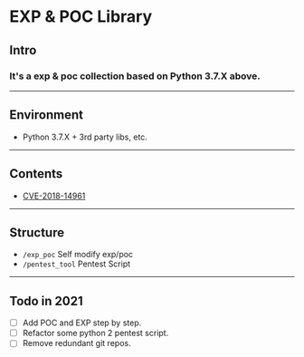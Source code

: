 # EXP & POC Library

## Intro

### It's a exp & poc collection based on Python 3.7.X above.

---

## Environment

- Python 3.7.X + 3rd party libs, etc.

---

## Contents

- [CVE-2018-14961](./CVE-2018-14961/CVE-2018-14961.md)

---

## Structure

- `/exp_poc`    Self modify exp/poc
- `/pentest_tool`    Pentest Script

---

## Todo in 2021

- [ ] Add POC and EXP step by step.
- [ ] Refactor some python 2 pentest script.
- [ ] Remove redundant git repos.
